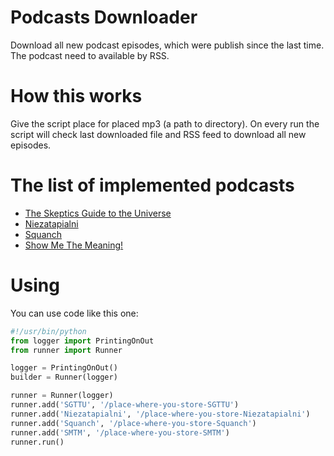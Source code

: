 # Podcasts Downloader

Download all new podcast episodes, which were publish since the last time. The podcast need to available by RSS.

# How this works

Give the script place for placed mp3 (a path to directory). On every run the script will check last downloaded file and RSS feed to download all new episodes.

# The list of implemented podcasts

* [The Skeptics Guide to the Universe](http://www.theskepticsguide.org/)
* [Niezatapialni](http://www.niezatapialni.pl/)
* [Squanch](https://www.stitcher.com/podcast/wisecrack-inc/the-squanch-wisecracks-rick-morty-podcast)
* [Show Me The Meaning!](https://www.stitcher.com/podcast/wisecrack-inc/show-me-the-meaning-a-wisecrack-movie-podcast)

# Using

You can use code like this one:

```python
#!/usr/bin/python
from logger import PrintingOnOut
from runner import Runner

logger = PrintingOnOut()
builder = Runner(logger)

runner = Runner(logger)
runner.add('SGTTU', '/place-where-you-store-SGTTU')
runner.add('Niezatapialni', '/place-where-you-store-Niezatapialni')
runner.add('Squanch', '/place-where-you-store-Squanch')
runner.add('SMTM', '/place-where-you-store-SMTM')
runner.run()
```